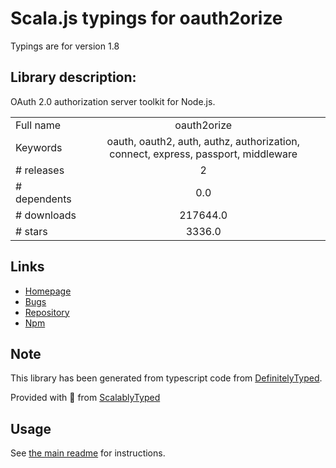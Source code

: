 
# Scala.js typings for oauth2orize

Typings are for version 1.8

## Library description:
OAuth 2.0 authorization server toolkit for Node.js.

|                    |                 |
| ------------------ | :-------------: |
| Full name          | oauth2orize |
| Keywords           | oauth, oauth2, auth, authz, authorization, connect, express, passport, middleware |
| # releases         | 2 |
| # dependents       | 0.0 |
| # downloads        | 217644.0 |
| # stars            | 3336.0 |

## Links
- [Homepage](https://github.com/jaredhanson/oauth2orize#readme)
- [Bugs](https://github.com/jaredhanson/oauth2orize/issues)
- [Repository](https://github.com/jaredhanson/oauth2orize)
- [Npm](https://www.npmjs.com/package/oauth2orize)
    


## Note
This library has been generated from typescript code from [DefinitelyTyped](https://definitelytyped.org).

Provided with :purple_heart: from [ScalablyTyped](https://github.com/oyvindberg/ScalablyTyped)

## Usage
See [the main readme](../../readme.md) for instructions.


